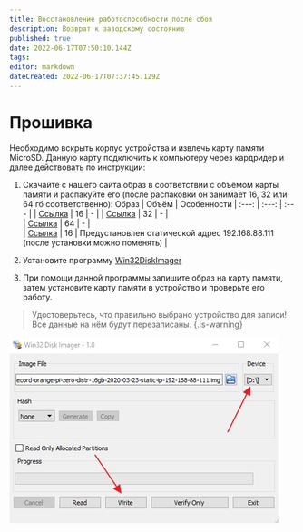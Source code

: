 ```yaml
---
title: Восстановление работоспособности после сбоя 
description: Возврат к заводскому состоянию
published: true
date: 2022-06-17T07:50:10.144Z
tags: 
editor: markdown
dateCreated: 2022-06-17T07:37:45.129Z
---
```


# Прошивка

Необходимо вскрыть корпус устройства и извлечь карту памяти MicroSD. Данную карту подключить к компьютеру через кардридер и далее действовать по инструкции:

1. Скачайте с нашего сайта образ в соответствии с объёмом карты памяти и распакуйте его (после распаковки он занимает 16, 32 или 64 гб соответственно):
Образ |	Объём |	Особенности
| :---: | :---: | :--- |
| [Ссылка](https://sprecord.ru/files/downloads/m-mt/sprecord-orange-pi-zero-distr-16gb-2021-10-26.zip) | 16 | - |
| [Ссылка](https://sprecord.ru/files/downloads/m-mt/sprecord-orange-pi-zero-distr-32gb-2021-10-26.7z)	| 32	| -	|	 
| [Ссылка](https://sprecord.ru/files/downloads/m-mt/sprecord-orange-pi-zero-distr-64gb-2020-09-29.zip)	| 64	| -	|	 
| [Ссылка](https://sprecord.ru/files/downloads/m-mt/sprecord-orange-pi-zero-distr-16gb-2020-03-23-static-ip-192-168-88-111.zip) | 16 | Предустановлен статической адрес 192.168.88.111 (после установки можно поменять) |

2. Установите программу [Win32DiskImager](https://sourceforge.net/projects/win32diskimager/)

3. При помощи данной программы запишите образ на карту памяти, затем установите карту памяти в устройство и проверьте его работу.
> Удостоверьтесь, что правильно выбрано устройство для записи! Все данные на нём будут перезаписаны.
{.is-warning}

![imager.jpg](/m-mt/imager.jpg)

